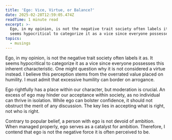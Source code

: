```yaml
---
title: 'Ego: Vice, Virtue, or Balance?'
date: 2025-02-28T12:59:05.474Z
readTime: 1 minute read
excerpt: >-
  Ego, in my opinion, is not the negative trait society often labels it as. It
  seems hypocritical to categorize it as a vice since everyone possesses th...
topics:
  - musings
---
```

Ego, in my opinion, is not the negative trait society often labels it as. It seems hypocritical to categorize it as a vice since everyone possesses this inherent characteristic. One might question why it is not considered a virtue instead. I believe this perception stems from the overrated value placed on humility. I must admit that excessive humility can border on arrogance.
 
 Ego rightfully has a place within our character, but moderation is crucial. An excess of ego may hinder our acceptance within society, as no individual can thrive in isolation. While ego can bolster confidence, it should not obstruct the merit of any discussion. The key lies in accepting what is right, not who is right.
 
 Contrary to popular belief, a person with ego is not devoid of ambition. When managed properly, ego serves as a catalyst for ambition. Therefore, I contend that ego is not the negative force it is often perceived to be.
